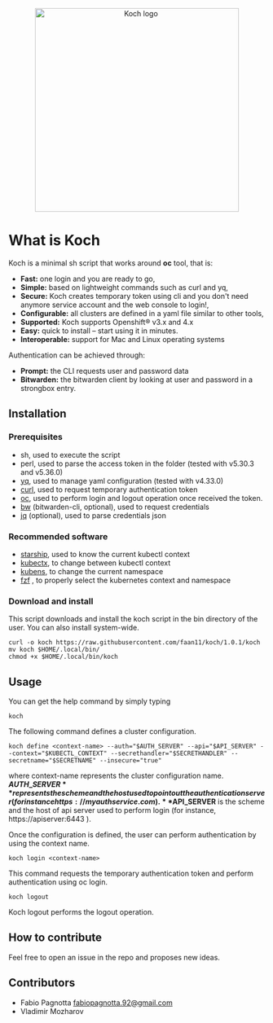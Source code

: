 
<p align="center">
    <img width="400" src="https://raw.githubusercontent.com/faan11/koch/master/images/logo.webp" alt="Koch logo">
</p>


# What is Koch 

Koch is a minimal sh script that works around **oc** tool, that is:

- **Fast:** one login and you are ready to go,
- **Simple:** based on lightweight commands such as curl and yq,
- **Secure:** Koch creates temporary token using cli and you don't need anymore service account and the web console to login!, 
- **Configurable:** all clusters are defined in a yaml file similar to other tools,
- **Supported:** Koch supports Openshift® v3.x and 4.x
- **Easy:** quick to install – start using it in minutes.
- **Interoperable:** support for Mac and Linux  operating systems

Authentication can be achieved through:
- **Prompt:** the CLI requests user and password data
- **Bitwarden:** the bitwarden client by looking at user and password in a strongbox entry.

## Installation

### Prerequisites
- sh, used to execute the script
- perl, used to parse the access token in the folder (tested with v5.30.3 and v5.36.0)
- [yq](https://github.com/mikefarah/yq), used to manage yaml configuration (tested with v4.33.0)
- [curl](https://github.com/curl/curl), used to request temporary authentication token
- [oc](https://github.com/openshift/oc), used to perform login and logout operation once received the token.
- [bw](https://github.com/bitwarden/clients)  (bitwarden-cli, optional), used to request credentials
- [jq](https://github.com/stedolan/jq) (optional), used to parse credentials json 

### Recommended software
- [starship](https://github.com/starship/starship), used to know the current kubectl context 
- [kubectx](https://github.com/ahmetb/kubectx), to change between kubectl context
- [kubens](https://github.com/ahmetb/kubectx), to change the current namespace
- [fzf](https://github.com/junegunn/fzf) , to properly select the kubernetes context and namespace

### Download and install
This script downloads and install the koch script in the bin directory of the user. You can also install system-wide.
```
curl -o koch https://raw.githubusercontent.com/faan11/koch/1.0.1/koch
mv koch $HOME/.local/bin/
chmod +x $HOME/.local/bin/koch
```
## Usage
You can get the help command by simply typing
```
koch
```

The following command defines a cluster configuration.
```
koch define <context-name> --auth="$AUTH_SERVER" --api="$API_SERVER" --context="$KUBECTL_CONTEXT" --secrethandler="$SECRETHANDLER" --secretname="$SECRETNAME" --insecure="true"
```
where context-name represents the cluster configuration name.  
**$AUTH\_SERVER** represents the scheme and the host used to point out the authentication server ( for instance https://myauthservice.com ).  
**$API\_SERVER** is the scheme and the host of api server used to perform login (for instance, https://apiserver:6443 ).

Once the configuration is defined, the user can perform authentication by using the context name.
```
koch login <context-name>
```
This command requests the temporary authentication token and perform authentication using oc login.
```
koch logout
```
Koch logout performs the logout operation.

## How to contribute
Feel free to open an issue in the repo and proposes new ideas.
 
## Contributors
- Fabio Pagnotta <fabiopagnotta.92@gmail.com>
- Vladimir Mozharov 
